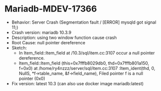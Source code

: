 # Mariadb-MDEV-17366
- Behavior: Server Crash (Segmentation fault / [ERROR] mysqld got signal 11;)
- Crash version: mariadb 10.3.9
- Description: using two window function cause crash
- Root Cause: null pointer dereference
- Sketch:
    * In Item_field::Item_field at /10.3/sql/item.cc:3107
        occur a null pointer dereference.
    * Item_field::Item_field (this=0x7fffb8029db0, thd=0x7fffb801a150, f=0x0) at /home/ry4nzzz/server/sql/item.cc:3107 :Item_ident(thd, 0, NullS, *f->table_name, &f->field_name), Filed pointer f is a null pointer (0x0)       
- Fix version: latest 10.3 (can also use docker image mariadb:latest)
